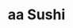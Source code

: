 ---
layout: place
title: "aa Sushi"
permalink: /washington/seattle/aa-sushi.html
stateAbbr: WA
stateName: Washington
cityName: Seattle
place_id: ChIJ3Z83cAAVkFQRViH4aC1TUQg
photos:
  - name: >-
      places/ChIJ3Z83cAAVkFQRViH4aC1TUQg/photos/AeeoHcJO9P6zLbvAmWh5Y95k2C8Au8Q0UT03IGb9N-pQHn2h2OsSYwLACWxSK-26rYK1GZ0H_ow32unTCRSMK02_5OKjFpqKqh69NmR6PuKiYWFqM3j6WLcDBE2NrCAsmtysZzuRmdy8_JKyGDr5dK75EnzpE97oThK8xZDcGn-WQyb3sGzcwjH6VrthOZQqEUkSGsL7JcFpIOSrum0t-cRrWUDmqhTppABgyf7aB2PFN-XRxSmPkEGlM9US7GHmHGeTtaEY55kkwE4ZD4N1DL0B5rRyheJLjv8Js8drmIihDlFZ3TiiGpQkBsdEDCOv_ZcDkw6NOQB8tI-PssfVlSquE4eMVvctuM1rPOQ5L_wP1BP38YUyL0qCcFQel3h2Pu1qaEoUfCf5scJtFabPfdBeMrHeCQ1XVegDH9Wcnt9TwoIBBgSw
    widthPx: 3024
    heightPx: 4032
    authorAttributions:
      - displayName: Rita Bun
        uri: https://maps.google.com/maps/contrib/107019336349240913970
        photoUri: >-
          https://lh3.googleusercontent.com/a/ACg8ocL0xcjRBqBNbgcC9MRKapFcfZSa4m4Tw5KJefxEJNUXw4Zh_A=s100-p-k-no-mo
    flagContentUri: >-
      https://www.google.com/local/imagery/report/?cb_client=maps_api_places.places_api&image_key=!1e10!2sCIHM0ogKEICAgIC_16LFpgE&hl=en-US
    googleMapsUri: >-
      https://www.google.com/maps/place//data=!3m4!1e2!3m2!1sCIHM0ogKEICAgIC_16LFpgE!2e10!4m2!3m1!1s0x5490150070379fdd:0x851532d68f82156
  - name: >-
      places/ChIJ3Z83cAAVkFQRViH4aC1TUQg/photos/AeeoHcK216cBBTKiqMJUOp3thlKNzTEcZzUqiYRHGwKkmrsq5tl09zv1d73HP8-ah7FX50DbC2tkuQVABMbCWwmjpD7UpGFN3N_Wodbjdg3FkiPhld7G6kvyWGzY0DYanUhzCKqyHGbSUkY8UQkZ0E-IkBapR-KUvocsi7wA08wed6wbzd9sYCVSAGQZTmRd55Oa6aeUFnghjnQQVDNtY178XAnTdkN2VHREg_BhVWLEanK1pBk2BHeEjS8MT0_zgF5Q9LhcttEHSUXsoTWjsaB3OER8m9LGSD4-zaYJh6-M_GsAlg
    widthPx: 3600
    heightPx: 4800
    authorAttributions:
      - displayName: aa Sushi
        uri: https://maps.google.com/maps/contrib/107109083993754209144
        photoUri: >-
          https://lh3.googleusercontent.com/a/ACg8ocLCMBcAQ_eb0biFe7dL-0Ah97usgE7x9BoqrsADkXrGQ0yQTQ=s100-p-k-no-mo
    flagContentUri: >-
      https://www.google.com/local/imagery/report/?cb_client=maps_api_places.places_api&image_key=!1e10!2sAF1QipOXmd8LpbMam6YcBwPoSPnyyrjGXnIlayZXphIb&hl=en-US
    googleMapsUri: >-
      https://www.google.com/maps/place//data=!3m4!1e2!3m2!1sAF1QipOXmd8LpbMam6YcBwPoSPnyyrjGXnIlayZXphIb!2e10!4m2!3m1!1s0x5490150070379fdd:0x851532d68f82156
  - name: >-
      places/ChIJ3Z83cAAVkFQRViH4aC1TUQg/photos/AeeoHcLDRwKFluZKV70lY8ShQ46dHWOI8-biMtjvaxOfQVRwGJW-zJ0PgAqeuwTQIuDuWs5Kf9hjLVv2ARdSMx79PhFJynBuIUGN4BgL9BjJ2czgKlw5cj-c1tjk8j8-JniQDArSNLQF7XUS-9Q65cnAc6Aaeia5X9ljZjymR6PdJGOSsQjAScg0kl1_8v12Fr9_pFSsTeTBEsgWJfz3Cz2MMcsBB_TGpyZ0F7drJKOLdM81h_1IPtAjlyVWfZY3FRQ_tiiVL8D_9yuitElEIGHa-W7CSrX-DkfYzJFLFiDg9uV6p84YT7LJGovLkp3lYH1I9w0Fnq1RCPjJYAN_PoOVVvG4ExyqUxFIQQAktwwWKBgLrdb4q5_JNLIsDNyERjlOAHSACNPaasbh1ofQf8TUU6mon-ghwfDeVJ5ir2mOLlmMuh9l
    widthPx: 4800
    heightPx: 3200
    authorAttributions:
      - displayName: Pooja Chaudhary
        uri: https://maps.google.com/maps/contrib/110764725808953705481
        photoUri: >-
          https://lh3.googleusercontent.com/a-/ALV-UjVikZvhBSYSeJHyC2iVE3uoSeiUL7_8Q-E6SrAo6CM8YBBQWbE=s100-p-k-no-mo
    flagContentUri: >-
      https://www.google.com/local/imagery/report/?cb_client=maps_api_places.places_api&image_key=!1e10!2sCIHM0ogKEICAgMDI1qra_wE&hl=en-US
    googleMapsUri: >-
      https://www.google.com/maps/place//data=!3m4!1e2!3m2!1sCIHM0ogKEICAgMDI1qra_wE!2e10!4m2!3m1!1s0x5490150070379fdd:0x851532d68f82156
  - name: >-
      places/ChIJ3Z83cAAVkFQRViH4aC1TUQg/photos/AeeoHcJnZ6xdgnIsp1OI9vFyB7sIlJ9Y_REoPZsJ0E3MHq0b6rwKNeoNM9ST8ahfEuvmtkBXeGSqB1y1bOhq23JWCQbOJw3rZhD4rcfR9dEmWsylX0OPw06AvaaoSigqPKdtQ79qu7S0wMqnWBrlw7mg1p9NaIZfr0j7G94pi9PnKWHX19yOzYuwAaCh6HJbMnZBLLeJrRYOYwDV2cTWvoBTtdbjahG38DkSjIaKyEqKDsE84nS-x9c33YRJevD8M82xXhrv4NpAneYi2wP0OyhYgRbBZuUEOdGNBteARcIC_y3Pgg
    widthPx: 1290
    heightPx: 2125
    authorAttributions:
      - displayName: aa Sushi
        uri: https://maps.google.com/maps/contrib/107109083993754209144
        photoUri: >-
          https://lh3.googleusercontent.com/a/ACg8ocLCMBcAQ_eb0biFe7dL-0Ah97usgE7x9BoqrsADkXrGQ0yQTQ=s100-p-k-no-mo
    flagContentUri: >-
      https://www.google.com/local/imagery/report/?cb_client=maps_api_places.places_api&image_key=!1e10!2sAF1QipNoq6gevuT2vw0BJzsdTytOY4_6do7u95DWEaH3&hl=en-US
    googleMapsUri: >-
      https://www.google.com/maps/place//data=!3m4!1e2!3m2!1sAF1QipNoq6gevuT2vw0BJzsdTytOY4_6do7u95DWEaH3!2e10!4m2!3m1!1s0x5490150070379fdd:0x851532d68f82156
  - name: >-
      places/ChIJ3Z83cAAVkFQRViH4aC1TUQg/photos/AeeoHcKihvSk4vkyhxT134L3dDgSZ2HFpZpz-yADsTWRzudkzqBiqjbA2v5nSsl7uIImreTL4XfQ27RgBcihGGgaB3GzGyaXbIYs3WqZMNBqhMZjQMllG7k_Bv2DDg-BFyBMrLa1UGIMGfRAvYYWXcBBHrsFBEBaVmfB7hUzGacuuC8Wm0sQ0uDmzBapVXxF6DoYe0Oa_HcMRr8Bwj-3QcZaAPKCwJ7flraULv3s1GeKf1TL9go3q5IHslKBv9QjrFxf_u4CMSaTQjZvqGMhfPNw5xlTv77TulGIfIRQ3TB0lV3bu0KMQ4t7jsMm4G4zAzVeuXk1TlI3Vy4Lo6SQTzmP57BV7Dt0rd4XWBg5OVKzZx4TK40J_Ny0mt7I476drbfHIgl5j7BUad6QV8t44w7MnbRV9XFGBw4hTFrRIQUOobtBP14
    widthPx: 2040
    heightPx: 1530
    authorAttributions:
      - displayName: Metta Diana
        uri: https://maps.google.com/maps/contrib/115418937812576704668
        photoUri: >-
          https://lh3.googleusercontent.com/a/ACg8ocIAPWfTCFLijE2ND6MrhYmawEwT1ZlWM5gemg0JeQohfQs1qw=s100-p-k-no-mo
    flagContentUri: >-
      https://www.google.com/local/imagery/report/?cb_client=maps_api_places.places_api&image_key=!1e10!2sCIHM0ogKEICAgICfxOKvuwE&hl=en-US
    googleMapsUri: >-
      https://www.google.com/maps/place//data=!3m4!1e2!3m2!1sCIHM0ogKEICAgICfxOKvuwE!2e10!4m2!3m1!1s0x5490150070379fdd:0x851532d68f82156
  - name: >-
      places/ChIJ3Z83cAAVkFQRViH4aC1TUQg/photos/AeeoHcKH9QlbS8-gbD8cQg2BIZX_VNn-Q5udLNzKqaz-YGb9MO6K1zBUmxYEd-IXYg-COBLOhDkLLnWoO6WRug13keF1yhktiSAJpD6VIQLkBMxTDIB2BqXrkIAHpulb2E9mW_J4yIlXlSkZLc9CZDcZk_BbsZhtdwT62MRTkFlyeBlKynJqVA60-4RZrD89iC-VqdUKM7co_C2ltXY7u0Ug-0yLar5BfWjlgHSMGgBoUmgAoRe9TdXjCxAk_3H6dgYaI0W7kS_PKUZ8GpdiZ00QA9akiqGrCbK1TKai-Wqo9TeVV4xOmCVMolLRbHgJc1GmyOnpBKihIu8kbe-Azgmd5A6Q7jCzBRaY7PIUGh-jqYGIc5GOXfoPvrVXsxgq11MIWACPxNMw_Ben2oVZyPMeBhBbn3q5yEwmH8ksn4LAqchRsQ
    widthPx: 4032
    heightPx: 3024
    authorAttributions:
      - displayName: Stacee
        uri: https://maps.google.com/maps/contrib/115601795408959728079
        photoUri: >-
          https://lh3.googleusercontent.com/a-/ALV-UjUkFWEz3jQk6zlJSiDat2ZDnbswjbtnW85kxTi8x5qdc-yFS0bU=s100-p-k-no-mo
    flagContentUri: >-
      https://www.google.com/local/imagery/report/?cb_client=maps_api_places.places_api&image_key=!1e10!2sCIHM0ogKEICAgMDg_qXHJQ&hl=en-US
    googleMapsUri: >-
      https://www.google.com/maps/place//data=!3m4!1e2!3m2!1sCIHM0ogKEICAgMDg_qXHJQ!2e10!4m2!3m1!1s0x5490150070379fdd:0x851532d68f82156
  - name: >-
      places/ChIJ3Z83cAAVkFQRViH4aC1TUQg/photos/AeeoHcKB5eIAVGNKDuprZCIS0-JAMDzg35m2cjR7eZq55eI-895qsX7L3NtU503lJzmY9jveZv7aEY0t3xckrZNKXaUuQe_WJfP1L_u-GCuBmLOALpuSUA7dYDqeQQk2-ZZ_JimTJANJkNRi1sHD10E_7pDcBV9jmCImqR_C_NdiTicsdN3dw_b3zkuX0RjZjcaX91nOfdhIH9r5qOr0BYa_LarGUWnGMpCbrzqjLSdBUzC6P8c2PXD5G9RkZShxnxvcl5u-HyJWBz8WB_-HH4OlNAFv8T0hRZpJcBOB_4v1AZbU9TtwYGI-2MXImhVhE1vVS6UV5S62LvO9pxhIb2yU-fSFRUXRo4M-sROLqh6sV-IsY2h99F2rvAvHW7fGxm1mSRjrBgP6xahc6-yykaYD5FWannrRyO3dBvKjmelEp3g
    widthPx: 1050
    heightPx: 864
    authorAttributions:
      - displayName: Calrin
        uri: https://maps.google.com/maps/contrib/118094282261727783338
        photoUri: >-
          https://lh3.googleusercontent.com/a/ACg8ocKANZXL8OnLXVgJjQRcWgPdBe_3upQ07cvciuBCX13M5Bp3Ng=s100-p-k-no-mo
    flagContentUri: >-
      https://www.google.com/local/imagery/report/?cb_client=maps_api_places.places_api&image_key=!1e10!2sCIHM0ogKEICAgIDvj4ilSg&hl=en-US
    googleMapsUri: >-
      https://www.google.com/maps/place//data=!3m4!1e2!3m2!1sCIHM0ogKEICAgIDvj4ilSg!2e10!4m2!3m1!1s0x5490150070379fdd:0x851532d68f82156
  - name: >-
      places/ChIJ3Z83cAAVkFQRViH4aC1TUQg/photos/AeeoHcJX3GvKz8N91upwtwevqA45Is42h6Fe-G_XVN2pfQGghOp5wPCacZfVV-EwK7Jlhy6sWvjRdJ1Vuz-bckh1GpX5XsYSkhxjjbKBkDvmm5unmNE1-k4hjV-FuAh9MMh7xuMKXMV1CmbK0BzAxLtS-7dYOtB-7UgDncWniEWkcqnCXFz8UCVsN3qmVT6G6SCkRbDXT4FpQN6_jHGgQNwoa_XK1dSFd4Z4pJeFVj9CkQ4QNwvFeSWLUsCQVQY_n7vRitxGIAbbdn-9mw6J_hBUDBGqXQPduQ4TX0OEJjGrIWvMGUVB9sDE26agXm1RhdYSdthpjFy7tYOljYT85yrwoO1uuc1qyv2v5Z_9N69_mO8NNWbiUhqCTauqawFf1HS1Q3ctYPJUYMLbWA4ydzlN7wOFeIIlpZnqo6EmoZVttDBUY03l8VuxBBgwiuGStELJ
    widthPx: 2252
    heightPx: 4000
    authorAttributions:
      - displayName: Rasika Thorat
        uri: https://maps.google.com/maps/contrib/106326094815705776830
        photoUri: >-
          https://lh3.googleusercontent.com/a-/ALV-UjXV-gWxFtGC31OJ7bjhTwQEy3PzHKCV5VGUj2udfCpsJdGB9RG6mg=s100-p-k-no-mo
    flagContentUri: >-
      https://www.google.com/local/imagery/report/?cb_client=maps_api_places.places_api&image_key=!1e10!2sCIABIhAGbyw7gyi5Y2ef90MADank&hl=en-US
    googleMapsUri: >-
      https://www.google.com/maps/place//data=!3m4!1e2!3m2!1sCIABIhAGbyw7gyi5Y2ef90MADank!2e10!4m2!3m1!1s0x5490150070379fdd:0x851532d68f82156
  - name: >-
      places/ChIJ3Z83cAAVkFQRViH4aC1TUQg/photos/AeeoHcLUvfuq5mlPtvsRzBlx_GPyrHPh82Ud4edMpxWu4BJcKIkDJdcw7rD9Qg1po8fN3A3NE3pL86LPcqwhHZ_1_6OG8At_B9KNG3aPZ5pIYN_Y2g_muAnuxAYHVGfTcQtJY4jI9ADfuoXpm-v5lL2gTRsA1HJuMxTjwIv3ED8utFAhkugOMd1oXKSXiUMsSr5w3DexLvXVJTYvvL5Mjfz3CLYBpxTioCyDHFM3HnExBw2YIvkPqSi5Cte-zRjktTg7b5bGtdyui6iN8TmLCZhFgv5q6-UdSeIsijPDKEBf21SmOnovcGCtbajdWzUNjYaGvhMdc3rhHvcexFVdnPoABs7H0MLMjcFMNeFNvS9g22GoArUBzum5a5ZuJm1cFdY0y2LuH61_dsMqCmCs4k6J8P082AvD4BMGb7lHg9roNLPHMQ
    widthPx: 3024
    heightPx: 4032
    authorAttributions:
      - displayName: Rita Bun
        uri: https://maps.google.com/maps/contrib/107019336349240913970
        photoUri: >-
          https://lh3.googleusercontent.com/a/ACg8ocL0xcjRBqBNbgcC9MRKapFcfZSa4m4Tw5KJefxEJNUXw4Zh_A=s100-p-k-no-mo
    flagContentUri: >-
      https://www.google.com/local/imagery/report/?cb_client=maps_api_places.places_api&image_key=!1e10!2sCIHM0ogKEICAgICfidrHKw&hl=en-US
    googleMapsUri: >-
      https://www.google.com/maps/place//data=!3m4!1e2!3m2!1sCIHM0ogKEICAgICfidrHKw!2e10!4m2!3m1!1s0x5490150070379fdd:0x851532d68f82156
  - name: >-
      places/ChIJ3Z83cAAVkFQRViH4aC1TUQg/photos/AeeoHcJYFl7m_ttqptI4R73EjVrHAC0SDl4nOhosnZVtbBKR-r-oEvGgapN4oC4rQQFZ7QIkaZj6YDC1S9xmLZcZ3taC3znzGMjEhvGLBCBgaCpal1TeK5VE7wQl6eEf-zurKhlNQYZSeToCZna0Jr3dzjvGT0kPtddBSbdyyTnfqVsDExADSGf9WzPcqmZhK1HVeh2UvwsWzRJFJzi5s0boM6ogSG2AHDx0x1KjyDILFbGsBCffyjvZqP_pmhNqhUttUNnL80F3rTBGEBtMglPgOUe_7p8a3svyGqUO8xJ60AJuNw
    widthPx: 4032
    heightPx: 3024
    authorAttributions:
      - displayName: aa Sushi
        uri: https://maps.google.com/maps/contrib/107109083993754209144
        photoUri: >-
          https://lh3.googleusercontent.com/a/ACg8ocLCMBcAQ_eb0biFe7dL-0Ah97usgE7x9BoqrsADkXrGQ0yQTQ=s100-p-k-no-mo
    flagContentUri: >-
      https://www.google.com/local/imagery/report/?cb_client=maps_api_places.places_api&image_key=!1e10!2sAF1QipOdS58K11t8-fe4vpvn9ifIvQfe9Q4tHRvXwExb&hl=en-US
    googleMapsUri: >-
      https://www.google.com/maps/place//data=!3m4!1e2!3m2!1sAF1QipOdS58K11t8-fe4vpvn9ifIvQfe9Q4tHRvXwExb!2e10!4m2!3m1!1s0x5490150070379fdd:0x851532d68f82156
address: 5463 Leary Ave NW, Seattle, WA 98107, USA
street: 5463 Leary Ave NW
city: Seattle
state: WA
zip: '98107'
country: USA
neighborhood: Adams
latitude: '47.668212'
longitude: '-122.384186'
accessibility_options:
  wheelchairAccessibleEntrance: true
business_status: OPERATIONAL
name: aa Sushi
google_maps_links:
  directionsUri: >-
    https://www.google.com/maps/dir//''/data=!4m7!4m6!1m1!4e2!1m2!1m1!1s0x5490150070379fdd:0x851532d68f82156!3e0
  placeUri: https://maps.google.com/?cid=599351679916712278
  writeAReviewUri: >-
    https://www.google.com/maps/place//data=!4m3!3m2!1s0x5490150070379fdd:0x851532d68f82156!12e1
  reviewsUri: >-
    https://www.google.com/maps/place//data=!4m4!3m3!1s0x5490150070379fdd:0x851532d68f82156!9m1!1b1
  photosUri: >-
    https://www.google.com/maps/place//data=!4m3!3m2!1s0x5490150070379fdd:0x851532d68f82156!10e5
primary_type: Japanese Restaurant
opening_hours:
  regular: null
  current: null
secondary_opening_hours:
  regular:
    weekdayDescriptions: null
    type: null
  current:
    weekdayDescriptions: null
    type: null
phone: null
price_level: null
price_range: null
rating: null
rating_count: 0
website: null
description: null
reviews: null
parking_options: null
payment_options: null
allow_dogs: null
curbside_pickup: null
delivery: null
dine_in: null
good_for_children: null
good_for_groups: null
good_for_sports: null
live_music: null
menu_for_children: null
outdoor_seating: null
reservable: null
restroom: null
serves_beer: null
serves_breakfast: null
serves_brunch: null
serves_cocktails: null
serves_coffee: null
serves_dinner: null
serves_dessert: null
serves_lunch: null
serves_vegetarian_food: null
serves_wine: null
takeout: null

---